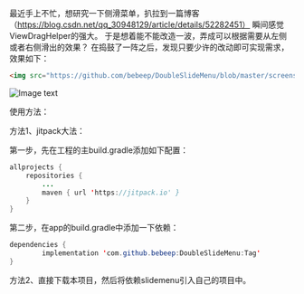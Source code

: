 最近手上不忙，想研究一下侧滑菜单，扒拉到一篇博客（https://blog.csdn.net/qq_30948129/article/details/52282451）
瞬间感觉ViewDragHelper的强大。
于是想着能不能改造一波，弄成可以根据需要从左侧或者右侧滑出的效果？
在捣鼓了一阵之后，发现只要少许的改动即可实现需求，效果如下：

```html
<img src="https://github.com/bebeep/DoubleSlideMenu/blob/master/screenshots/screenshots.gif" width="300"></img>
```
![Image text](https://github.com/bebeep/DoubleSlideMenu/blob/master/screenshots/screenshots.gif)

使用方法：

方法1、jitpack大法：

第一步，先在工程的主build.gradle添加如下配置：

```Java
allprojects {
	repositories {
		...
		maven { url 'https://jitpack.io' }
	}
}
```      

第二步，在app的build.gradle中添加一下依赖：
```java
dependencies {
        implementation 'com.github.bebeep:DoubleSlideMenu:Tag'
}
```
      
方法2、直接下载本项目，然后将依赖slidemenu引入自己的项目中。
      
